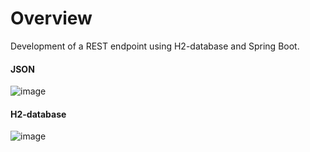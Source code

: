 # Overview

Development of a REST endpoint using H2-database and Spring Boot.

#### JSON

![image](https://user-images.githubusercontent.com/56695817/145687601-d985d1f1-1c35-4f8b-8ad2-7613a4970d7b.png)

#### H2-database

![image](https://user-images.githubusercontent.com/56695817/145687650-61d7eccc-bf43-447c-bacb-6621f4cf260b.png)


